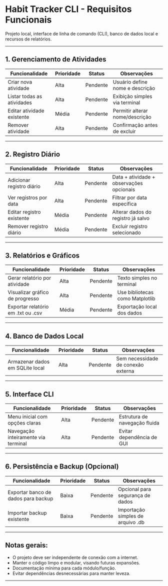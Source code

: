 # Habit Tracker CLI - Requisitos Funcionais

Projeto local, interface de linha de comando (CLI), banco de dados local e recursos de relatórios.

---

## 1. Gerenciamento de Atividades

| Funcionalidade                         | Prioridade | Status       | Observações |
|----------------------------------------|------------|--------------|-------------|
| Criar nova atividade                   | Alta       | Pendente     | Usuário define nome e descrição |
| Listar todas as atividades             | Alta       | Pendente     | Exibição simples via terminal |
| Editar atividade existente             | Média      | Pendente     | Permitir alterar nome/descrição |
| Remover atividade                      | Alta       | Pendente     | Confirmação antes de excluir |

---

## 2. Registro Diário

| Funcionalidade                         | Prioridade | Status       | Observações |
|----------------------------------------|------------|--------------|-------------|
| Adicionar registro diário              | Alta       | Pendente     | Data + atividade + observações opcionais |
| Ver registros por data                 | Alta       | Pendente     | Filtrar por data específica |
| Editar registro existente              | Média      | Pendente     | Alterar dados do registro já salvo |
| Remover registro diário                | Média      | Pendente     | Excluir registro selecionado |

---

## 3. Relatórios e Gráficos

| Funcionalidade                         | Prioridade | Status       | Observações |
|----------------------------------------|------------|--------------|-------------|
| Gerar relatório por atividade          | Alta       | Pendente     | Texto simples no terminal |
| Visualizar gráfico de progresso        | Alta       | Pendente     | Use bibliotecas como Matplotlib |
| Exportar relatório em .txt ou .csv     | Média      | Pendente     | Exportação local dos dados |

---

## 4. Banco de Dados Local

| Funcionalidade                         | Prioridade | Status       | Observações |
|----------------------------------------|------------|--------------|-------------|
| Armazenar dados em SQLite local        | Alta       | Pendente     | Sem necessidade de conexão externa |

---

## 5. Interface CLI

| Funcionalidade                         | Prioridade | Status       | Observações |
|----------------------------------------|------------|--------------|-------------|
| Menu inicial com opções claras         | Alta       | Pendente     | Estrutura de navegação fluida |
| Navegação inteiramente via terminal    | Alta       | Pendente     | Evitar dependência de GUI |

---

## 6. Persistência e Backup (Opcional)

| Funcionalidade                         | Prioridade | Status       | Observações |
|----------------------------------------|------------|--------------|-------------|
| Exportar banco de dados para backup    | Baixa      | Pendente     | Opcional para segurança de dados |
| Importar backup existente              | Baixa      | Pendente     | Importação simples de arquivo .db |

---

## Notas gerais:

- O projeto deve ser independente de conexão com a internet.
- Manter o código limpo e modular, visando futuras expansões.
- Documentação mínima para cada módulo/função.
- Evitar dependências desnecessárias para manter leveza.

---



